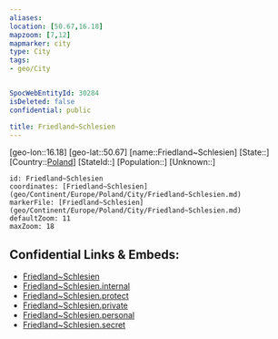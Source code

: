 ```yaml
---
aliases: 
location: [50.67,16.18]
mapzoom: [7,12] 
mapmarker: city 
type: City
tags:
- geo/City


SpocWebEntityId: 30284
isDeleted: false
confidential: public

title: Friedland~Schlesien
---
```

[geo-lon::16.18]
[geo-lat::50.67]
[name::Friedland~Schlesien]
[State::]
[Country::[Poland](geo/Continent/Europe/Poland.md)]
[StateId::]
[Population::]
[Unknown::]


```leaflet
id: Friedland~Schlesien
coordinates: [Friedland~Schlesien](geo/Continent/Europe/Poland/City/Friedland~Schlesien.md)
markerFile: [Friedland~Schlesien](geo/Continent/Europe/Poland/City/Friedland~Schlesien.md)
defaultZoom: 11 
maxZoom: 18
```


## Confidential Links & Embeds: 
- [Friedland~Schlesien](../../../../../../_public/geo/Continent/Europe/Poland/City/Friedland~Schlesien.md) 
- [Friedland~Schlesien.internal](../../../../../../_internal/geo/Continent/Europe/Poland/City/Friedland~Schlesien.internal.md) 
- [Friedland~Schlesien.protect](../../../../../../_protect/geo/Continent/Europe/Poland/City/Friedland~Schlesien.protect.md) 
- [Friedland~Schlesien.private](../../../../../../_private/geo/Continent/Europe/Poland/City/Friedland~Schlesien.private.md) 
- [Friedland~Schlesien.personal](../../../../../../_personal/geo/Continent/Europe/Poland/City/Friedland~Schlesien.personal.md) 
- [Friedland~Schlesien.secret](../../../../../../_secret/geo/Continent/Europe/Poland/City/Friedland~Schlesien.secret.md) 
